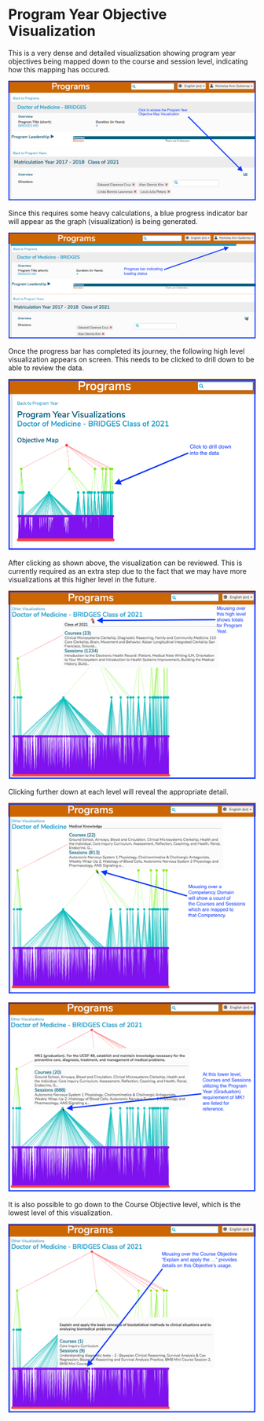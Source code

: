 # Program Year Objective Visualization

This is a very dense and detailed visualizsation showing program year objectives being mapped down to the course and session level, indicating how this mapping has occured.

![Select visualization](../images/programs/objective_map_visualization/select_visualization.png)

Since this requires some heavy calculations, a blue progress indicator bar will appear as the graph (visualization) is being generated. 

![Progress bar ... loading](../images/programs/objective_map_visualization/progress_bar_loading.png)

Once the progress bar has completed its journey, the following high level visualization appears on screen. This needs to be clicked to drill down to be able to review the data.

![Click for more details](../images/programs/objective_map_visualization/click_for_more_details.png)

After clicking as shown above, the visualization can be reviewed. This is currently required as an extra step due to the fact that we may have more visualizations at this higher level in the future.

![Highest Level Mouse Over](../images/programs/objective_map_visualization/highest_level_mouse_over.png)

Clicking further down at each level will reveal the appropriate detail. 

![Competency Domain Level (Medical Knowledge)](../images/programs/objective_map_visualization/competency_domain_level.png)

![Program Year Objective Level (MK1)](../images/programs/objective_map_visualization/program_year_objective_level.png)

It is also possible to go down to the Course Objective level, which is the lowest level of this visualization. 

![Course objective level](../images/programs/objective_map_visualization/course_objective_level.png)

